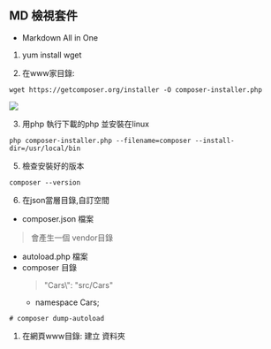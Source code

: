 ## MD 檢視套件
+ Markdown All in One

 
1.  yum install wget

2. 在www家目錄: 
```
wget https://getcomposer.org/installer -O composer-installer.php
```
![](https://i.imgur.com/h7VM6IE.png)

3. 用php 執行下載的php 並安裝在linux
```
php composer-installer.php --filename=composer --install-dir=/usr/local/bin
```

5. 檢查安裝好的版本
```
composer --version
```

6. 在json當層目錄,自訂空間
+ composer.json 檔案
> 會產生一個 vendor目錄
* autoload.php 檔案
* composer 目錄
    >  "Cars\\": "src/Cars"
    *  namespace Cars;

```
# composer dump-autoload
```


1. 在網頁www目錄: 建立 資料夾
```

```


